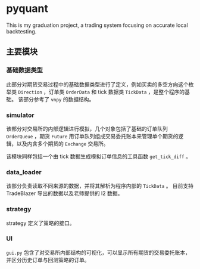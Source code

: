 # pyquant

This is my graduation project, a trading system focusing on accurate local backtesting.

## 主要模块

### 基础数据类型

此部分对期货交易过程中的基础数据类型进行了定义，例如买卖的多空方向这个枚举类 `Direction` ，订单类 `OrderData` 和 tick 数据类 `TickData` ，是整个程序的基础。 该部分参考了 `vnpy` 的数据结构。

### simulator

该部分对交易所的内部逻辑进行模拟，几个对象包括了基础的订单队列 `OrderQueue` ，期货 `Future` 用订单队列组成交易委托账本来管理单个期货的逻辑，以及内含多个期货的 `Exchange` 交易所。

该模块同样包括一个由 tick 数据生成模拟订单信息的工具函数 `get_tick_diff` 。

### data_loader

该部分负责读取不同来源的数据，并将其解析为程序内部的 `TickData` 。 目前支持 TradeBlazer 导出的数据以及老师提供的 l2 数据。

### strategy

strategy 定义了策略的接口。

### UI

`gui.py` 包含了对交易所内部结构的可视化，可以显示所有期货的交易委托账本，并区分历史订单与回测策略的订单。
